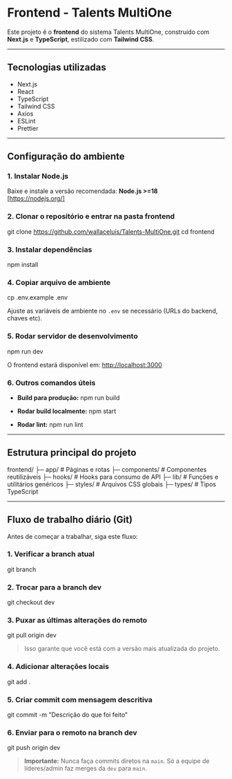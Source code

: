 # Frontend - Talents MultiOne

Este projeto é o **frontend** do sistema Talents MultiOne, construído com **Next.js** e **TypeScript**, estilizado com **Tailwind CSS**.

---

## Tecnologias utilizadas

- Next.js
- React
- TypeScript
- Tailwind CSS
- Axios
- ESLint
- Prettier

---

## Configuração do ambiente

### 1. Instalar Node.js

Baixe e instale a versão recomendada: **Node.js >=18**  
[https://nodejs.org/]

### 2. Clonar o repositório e entrar na pasta frontend

git clone https://github.com/wallaceluis/Talents-MultiOne.git
cd frontend

### 3. Instalar dependências

npm install

### 4. Copiar arquivo de ambiente

cp .env.example .env

Ajuste as variáveis de ambiente no `.env` se necessário (URLs do backend, chaves etc).

### 5. Rodar servidor de desenvolvimento

npm run dev

O frontend estará disponível em: [http://localhost:3000](http://localhost:3000)

### 6. Outros comandos úteis

- **Build para produção:**
npm run build

- **Rodar build localmente:**
npm start

- **Rodar lint:**
npm run lint

---

## Estrutura principal do projeto

frontend/
├─ app/ # Páginas e rotas
├─ components/ # Componentes reutilizáveis
├─ hooks/ # Hooks para consumo de API
├─ lib/ # Funções e utilitários genéricos
├─ styles/ # Arquivos CSS globais
├─ types/ # Tipos TypeScript

---

## Fluxo de trabalho diário (Git)

Antes de começar a trabalhar, siga este fluxo:

### 1. Verificar a branch atual

git branch

### 2. Trocar para a branch dev

git checkout dev

### 3. Puxar as últimas alterações do remoto

git pull origin dev

> Isso garante que você está com a versão mais atualizada do projeto.

### 4. Adicionar alterações locais

git add .

### 5. Criar commit com mensagem descritiva

git commit -m "Descrição do que foi feito"

### 6. Enviar para o remoto na branch dev

git push origin dev

> **Importante:** Nunca faça commits diretos na `main`. Só a equipe de líderes/admin faz merges da `dev` para `main`.